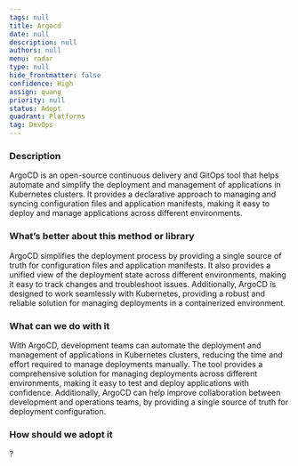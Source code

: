 ```yaml
---
tags: null
title: Argocd
date: null
description: null
authors: null
menu: radar
type: null
hide_frontmatter: false
confidence: High
assign: quang
priority: null
status: Adopt
quadrant: Platforms
tag: DevOps
---
```


<!-- table_of_contents 52d4b4c8-7a91-4fa7-88dc-764ca6ffebae -->

### Description
ArgoCD is an open-source continuous delivery and GitOps tool that helps automate and simplify the deployment and management of applications in Kubernetes clusters. It provides a declarative approach to managing and syncing configuration files and application manifests, making it easy to deploy and manage applications across different environments.

### What’s better about this method or library
ArgoCD simplifies the deployment process by providing a single source of truth for configuration files and application manifests. It also provides a unified view of the deployment state across different environments, making it easy to track changes and troubleshoot issues. Additionally, ArgoCD is designed to work seamlessly with Kubernetes, providing a robust and reliable solution for managing deployments in a containerized environment.

### What can we do with it
With ArgoCD, development teams can automate the deployment and management of applications in Kubernetes clusters, reducing the time and effort required to manage deployments manually. The tool provides a comprehensive solution for managing deployments across different environments, making it easy to test and deploy applications with confidence. Additionally, ArgoCD can help improve collaboration between development and operations teams, by providing a single source of truth for deployment configuration.

### How should we adopt it
?

<!-- child_database 288cd1ca-e566-47ac-8f38-998add819204 -->

